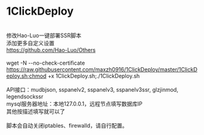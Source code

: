 # 1ClickDeploy
<br>修改Hao-Luo一键部署SSR脚本
<br>添加更多自定义设置
<br>https://github.com/Hao-Luo/Others
<br>
<br>wget -N --no-check-certificate https://raw.githubusercontent.com/maxzh0916/1ClickDeploy/master/1ClickDeploy.sh;chmod +x 1ClickDeploy.sh;./1ClickDeploy.sh
<br>
<br>API接口：mudbjson, sspanelv2, sspanelv3, sspanelv3ssr, glzjinmod, legendsockssr
<br>mysql服务器地址：本地127.0.0.1，远程节点填写数据库IP
<br>其他按描述填写就可以了
<br>
<br>脚本会自动关闭iptables、firewalld，请自行配置。
